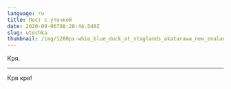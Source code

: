 ```yaml
---
language: ru
title: Пост с уточкой
date: 2020-09-06T08:28:44.549Z
slug: utochka
thumbnail: /img/1200px-whio_blue_duck_at_staglands_akatarawa_new_zealand.jpg
---
```


Кря.

---

Кря кря!
